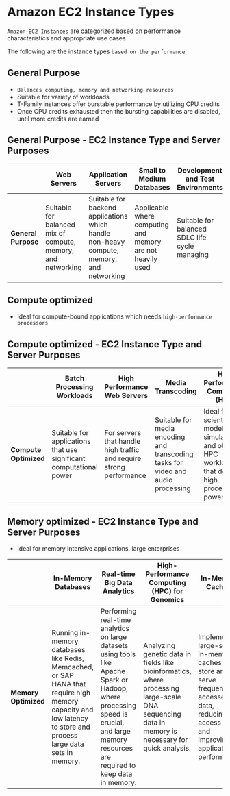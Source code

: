 # Amazon EC2 Instance Types

`Amazon EC2 Instances` are categorized based on performance characteristics and appropriate use cases.

The following are the instance types `based on the performance`

## General Purpose

- `Balances computing, memory and networking resources`
- Suitable for variety of workloads
- T-Family instances offer burstable performance by utilizing CPU credits
- Once CPU credits exhausted then the bursting capabilities are disabled, until more credits are earned


## General Purpose - EC2 Instance Type and Server Purposes

|                    | Web Servers | Application Servers | Small to Medium Databases | Development and Test Environments | Microservices | Gaming Applications | Caching Servers |
|--------------------|-------------|---------------------|---------------------------|-----------------------------------|---------------|---------------------|-----------------|
| **General Purpose** | Suitable for balanced mix of compute, memory, and networking | Suitable for backend applications which handle non-heavy compute, memory, and networking | Applicable where computing and memory are not heavily used | Suitable for balanced SDLC life cycle managing | Suitable, but balanced | Suitable, but balanced | Suitable, but balanced |


## Compute optimized

- Ideal for compute-bound applications which needs `high-performance processors`


## Compute optimized - EC2 Instance Type and Server Purposes

|                     | Batch Processing Workloads                                   | High Performance Web Servers                                  | Media Transcoding                                              | High Performance Computing (HPC)                                             | Gaming Servers                   | Ad Server Engines         | Machine Learning Inference  | Scientific Modeling and Simulation  |
|---------------------|--------------------------------------------------------------|----------------------------------------------------------------|----------------------------------------------------------------|-------------------------------------------------------------------------------|----------------------------------|---------------------------|-----------------------------|------------------------------------|
| **Compute Optimized** | Suitable for applications that use significant computational power | For servers that handle high traffic and require strong performance | Suitable for media encoding and transcoding tasks for video and audio processing | Ideal for scientific modeling, simulations, and other HPC workloads that demand high processing power | Suitable for multiple players, high performance | For real-time ad-serving servers | Requires rapid computation | Suitable for complex simulations |


## Memory optimized - EC2 Instance Type and Server Purposes

- Ideal for memory intensive applications, large enterprises


|                    | In-Memory Databases | Real-time Big Data Analytics | High-Performance Computing (HPC) for Genomics | In-Memory Caching | Large-scale Enterprise Applications | Machine Learning and AI Model Training |
|--------------------|---------------------|-----------------------------|----------------------------------------------|-------------------|------------------------------------|----------------------------------------|
| **Memory Optimized**   | Running in-memory databases like Redis, Memcached, or SAP HANA that require high memory capacity and low latency to store and process large data sets in memory. | Performing real-time analytics on large datasets using tools like Apache Spark or Hadoop, where processing speed is crucial, and large memory resources are required to keep data in memory. | Analyzing genetic data in fields like bioinformatics, where processing large-scale DNA sequencing data in memory is necessary for quick analysis. | Implementing large-scale in-memory caches that store and serve frequently accessed data, reducing access times and improving application performance. | Running memory-intensive enterprise applications such as SAP ERP or Oracle databases that need substantial memory to maintain performance under heavy workloads. | Training machine learning models on large datasets that need to be loaded into memory for faster processing, particularly for deep learning algorithms. |
